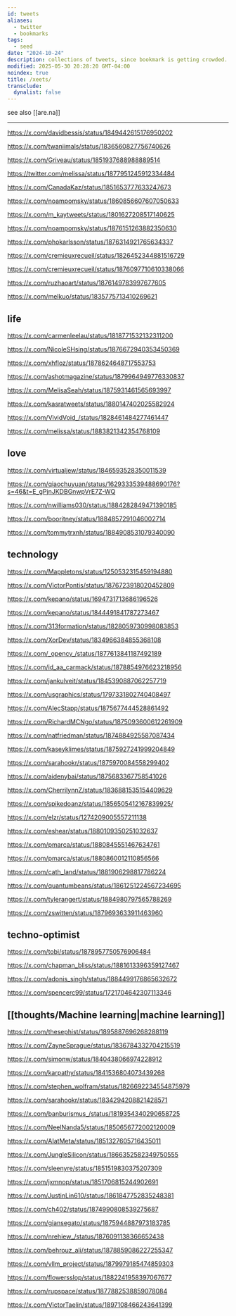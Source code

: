 ```yaml
---
id: tweets
aliases:
  - twitter
  - bookmarks
tags:
  - seed
date: "2024-10-24"
description: collections of tweets, since bookmark is getting crowded.
modified: 2025-05-30 20:28:20 GMT-04:00
noindex: true
title: /xeets/
transclude:
  dynalist: false
---
```


see also [[are.na]]

---

https://x.com/davidbessis/status/1849442615176950202 <!-- finite complex reflection arrangement are $K(\pi, 1)$ -->

https://x.com/twaniimals/status/1836560827756740626 <!-- moo deng go brr -->

https://x.com/Griveau/status/1851937688988889514 <!-- time machine rent free -->

https://twitter.com/melissa/status/1877951245912334484 <!-- Lies about health -->

https://x.com/CanadaKaz/status/1851653777633247673 <!-- say the thing, ask more -->

https://x.com/noampomsky/status/1860856607607050633 <!-- Ava on Iain McGilchrist of attention being a moral act -->

https://x.com/m_kaytweets/status/1801627208517140625 <!-- Liking things that are "you" thing -->

https://x.com/noampomsky/status/1876151263882350630 <!-- Ava on practicality over unreasonable romantic dreamy thing -->

https://x.com/phokarlsson/status/1876314921765634337 <!-- HK on mirror as apostle -->

https://x.com/cremieuxrecueil/status/1826452344881516729 <!-- National Toxicology Report on fluoride in US -->

https://x.com/cremieuxrecueil/status/1876097710610338066 <!-- five capacities type in human psyche -->

https://x.com/ruzhaoart/status/1876149783997677605 <!-- Jacky's sister on traditional art -->

https://x.com/melkuo/status/1835775713410269621 <!-- 2024 Canada's housing market -->

## life

https://x.com/carmenleelau/status/1818771532132311200 <!-- People who demand nothing of you -->

https://x.com/NicoleSHsing/status/1876672940353450369 <!-- existence -->

https://x.com/xhfloz/status/1878624648717553753 <!-- The Scream to The Sun arc -->

https://x.com/ashotmagazine/status/1879964949776330837 <!-- rest-in-peace David Lynch -->

https://x.com/MelisaSeah/status/1875931461565693997 <!-- Vietnamese being in frontier art and fashion style -->

https://x.com/kasratweets/status/1880147402025582924 <!-- Kasra on loneliness, or emotional insecurity -->

https://x.com/VividVoid_/status/1828461484277461447 <!-- philosophical wisdom -->

https://x.com/melissa/status/1883821342354768109 <!-- Melissa on fairness within marriage -->

## love

https://x.com/virtualjew/status/1846593528350011539 <!-- You can just make grilled cheese with onions -->

https://x.com/qiaochuyuan/status/1629333539488690176?s=46&t=E_gPjnJKDBGnwpVrE7Z-WQ <!-- QC on attachment theory thread -->

https://x.com/nwilliams030/status/1884282849471390185 <!-- neighbourhood as a form of proximity love -->

https://x.com/booritney/status/1884857291046002714 <!-- dates in sf, after dark thursday -->

https://x.com/tommytrxnh/status/1884908531079340090 <!-- Tommy's version -->

## technology

https://x.com/Mappletons/status/1250532315459194880 <!-- Digital garden but wikitext go brr -->

https://x.com/VictorPontis/status/1876723918020452809 <!-- Lu.ma team structure -->

https://x.com/kepano/status/1694731713686196526 <!-- Obsidian manifesto -->

https://x.com/kepano/status/1844491841787273467 <!--static sites versus dynamic sites -->

https://x.com/313formation/status/1828059730998083853 <!-- resources for SWE introduction -->

https://x.com/XorDev/status/1834966384855368108 <!-- visual editor -->

https://x.com/_opencv_/status/1877613841187492189 <!-- Wozniaks behind closed door -->

https://x.com/id_aa_carmack/status/1878854976623218956 <!-- Carmack on HW team at Meta -->

https://x.com/jankulveit/status/1845390887062257719 <!-- Slop removal on Twitter -->

https://x.com/usgraphics/status/1797331802740408497 <!-- Berkeley Graphics on design process and clientele -->

https://x.com/AlecStapp/status/1875677444528861492 <!-- Only in America, with SpaceX -->

https://x.com/RichardMCNgo/status/1875093600612261909 <!-- independent research -->

https://x.com/natfriedman/status/1874884925587087434 <!-- Nat Friedman's micro-plastics effort -->

https://x.com/kaseyklimes/status/1875927241999204849 <!-- value-creation versus value-extraction capitalism -->

https://x.com/sarahookr/status/1875970084558299402 <!-- Collusion ring in academia -->

https://x.com/aidenybai/status/1875683367758541026 <!-- Another ratioed by Aiden Bai, the one who wrote million.js -->

https://x.com/CherrilynnZ/status/1836881535154409629 <!-- visualising emotions -->

https://x.com/spikedoanz/status/1856505412167839925/ <!-- FEXPA op in ARM -->

https://x.com/elzr/status/1274209005557211138 <!-- threads for reading as tree representations -->

https://x.com/eshear/status/1880109350251032637 <!-- Emmett Shear on PG's advice -->

https://x.com/pmarca/status/1880845551467634761 <!-- technology hallucinations with TikTok's recent ban in US -->

https://x.com/pmarca/status/1880860012110856566 <!-- Links between EA and sexual obsession lol -->

https://x.com/cath_land/status/1881906298817786224 <!-- linktree but open source and for free lmao -->

https://x.com/quantumbeans/status/1861251224567234695 <!-- algorithmic-generated art -->

https://x.com/tylerangert/status/1884980797565788269 <!-- Team meme -->

https://x.com/zswitten/status/1879693633911463960 <!-- aligned Claude -->

## techno-optimist

https://x.com/tobi/status/1878957750576906484 <!-- Tobi replies on Canada's Tech contribution to overall GDP -->

https://x.com/chapman_bliss/status/1881613396359127467 <!-- Last day at Neural Link -->

https://x.com/adonis_singh/status/1884499176865632672 <!-- R1 one-shotted into markets and individualism -->

https://x.com/spencerc99/status/1721704642307113346 <!-- Spencer's inspiration from game to make playful software -->

## [[thoughts/Machine learning|machine learning]]

https://x.com/thesephist/status/1895887696268288119 <!-- AI-centric interface design -->

https://x.com/ZayneSprague/status/1836784332704215519 <!-- To CoT or not to CoT -->

https://x.com/simonw/status/1840438066974228912 <!-- NotebookLLM system prompt -->

https://x.com/karpathy/status/1841536804073439268 <!-- Karpathy's at GPU MODE's IRL talk -->

https://x.com/stephen_wolfram/status/1826692234554875979 <!-- Explanation into ML -->

https://x.com/sarahookr/status/1834294208821428571 <!-- inference-time not capture governance guardrails -->

https://x.com/banburismus_/status/1819354340290658725 <!-- Tom McGrath's questions about cross-layer superposition -->

https://x.com/NeelNanda5/status/1850656772002120009 <!-- Neel's take on Anthropic's crosscoders -->

https://x.com/AIatMeta/status/1851327605716435011 <!-- layer skip in self-speculative decoding -->

https://x.com/JungleSilicon/status/1866352582349750555 <!-- embedding visualisation from Midjourney -->

https://x.com/sleenyre/status/1851519830375207309 <!-- sae for flux-lens for exploring image embeddings -->

https://x.com/jxmnop/status/1851706815244902691 <!-- contextual document embeddings OSS -->

https://x.com/JustinLin610/status/1861847752835248381 <!-- QwQ reasoning models outperform o1 -->

https://x.com/ch402/status/1874990808539275687 <!-- Chris Olah on state of AI research -->

https://x.com/giansegato/status/1875944887973183785 <!-- The opportunity is now, don't believe in both extreme wrt to AI -->

https://x.com/nrehiew_/status/1876091138366652438 <!-- ML with shape suffixes stylistic choice -->

https://x.com/behrouz_ali/status/1878859086227255347 <!-- Titan, scaling Neural Memory -->

https://x.com/vllm_project/status/1879979185474859303 <!-- By yours truly -->

https://x.com/flowersslop/status/1882241958397067677 <!-- R1 having existential crisis -->

https://x.com/rupspace/status/1877882538859078084 <!-- Highway network -->

https://x.com/VictorTaelin/status/1897108466243641399 <!-- Claude Code optimize HVM3 to 328 MIPs per M4 Core -->
